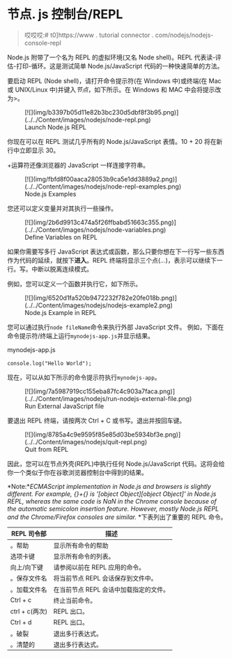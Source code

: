 # 节点. js 控制台/REPL

> 哎哎哎:# t0]https://www . tutorial connector . com/nodejs/nodejs-console-repl

Node.js 附带了一个名为 REPL 的虚拟环境(又名 Node shell)。REPL 代表读-评估-打印-循环。这是测试简单 Node.js/JavaScript 代码的一种快速简单的方法。

要启动 REPL (Node shell)，请打开命令提示符(在 Windows 中)或终端(在 Mac 或 UNIX/Linux 中)并键入*节点*，如下所示。在 Windows 和 MAC 中会将提示改为>。

<figure>[![](img/b3397b05d11e82b3bc230d5dbf8f3b95.png)](../../Content/images/nodejs/node-repl.png)

<figcaption>Launch Node.js REPL</figcaption>

</figure>

你现在可以在 REPL 测试几乎所有的 Node.js/JavaScript 表情。10 + 20 将在新行中立即显示 30。

+运算符还像浏览器的 JavaScript 一样连接字符串。

<figure>[![](img/fbfd8f00aaca28053b9ca5e1dd3889a2.png)](../../Content/images/nodejs/node-repl-examples.png)

<figcaption>Node.js Examples</figcaption>

</figure>

您还可以定义变量并对其执行一些操作。

<figure>[![](img/2b6d9913c474a5f26ffbabd51663c355.png)](../../Content/images/nodejs/node-variables.png)

<figcaption>Define Variables on REPL</figcaption>

</figure>

如果你需要写多行 JavaScript 表达式或函数，那么只要你想在下一行写一些东西作为代码的延续，就按下**进入**。REPL 终端将显示三个点(...)，表示可以继续下一行。写。中断以脱离连续模式。

例如，您可以定义一个函数并执行它，如下所示。

<figure>[![](img/6520d1fa520b9472232f782e20fe018b.png)](../../Content/images/nodejs/nodejs-example2.png)

<figcaption>Node.js Example in REPL</figcaption>

</figure>

您可以通过执行`node fileName`命令来执行外部 JavaScript 文件。 例如，下面在命令提示符/终端上运行`mynodejs-app.js`并显示结果。

mynodejs-app.js 

```
console.log("Hello World"); 
```

现在，可以从如下所示的命令提示符执行`mynodejs-app`。

<figure>[![](img/7a5987919cc155eba87fc4c903a7faca.png)](../../Content/images/nodejs/run-nodejs-external-file.png)

<figcaption>Run External JavaScript file</figcaption>

</figure>

要退出 REPL 终端，请按两次 Ctrl + C 或书写。退出并按回车键。

<figure>[![](img/8785a4c9e9595f85e85d03be5934bf3e.png)](../../Content/images/nodejs/quit-repl.png)

<figcaption>Quit from REPL</figcaption>

</figure>

因此，您可以在节点外壳(REPL)中执行任何 Node.js/JavaScript 代码。这将会给你一个类似于你在谷歌浏览器控制台中得到的结果。

*Note:**ECMAScript implementation in Node.js and browsers is slightly different. For example, {}+{} is '[object Object][object Object]' in Node.js REPL, whereas the same code is NaN in the Chrome console because of the automatic semicolon insertion feature. However, mostly Node.js REPL and the Chrome/Firefox consoles are similar.* *下表列出了重要的 REPL 命令。

| REPL 司令部 | 描述 |
| --- | --- |
| 。帮助 | 显示所有命令的帮助 |
| 选项卡键 | 显示所有命令的列表。 |
| 向上/向下键 | 请参阅以前在 REPL 应用的命令。 |
| 。保存文件名 | 将当前节点 REPL 会话保存到文件中。 |
| 。加载文件名 | 在当前节点 REPL 会话中加载指定的文件。 |
| Ctrl + c | 终止当前命令。 |
| ctrl + c(两次) | REPL 出口。 |
| Ctrl + d | REPL 出口。 |
| 。破裂 | 退出多行表达式。 |
| 。清楚的 | 退出多行表达式。 |**